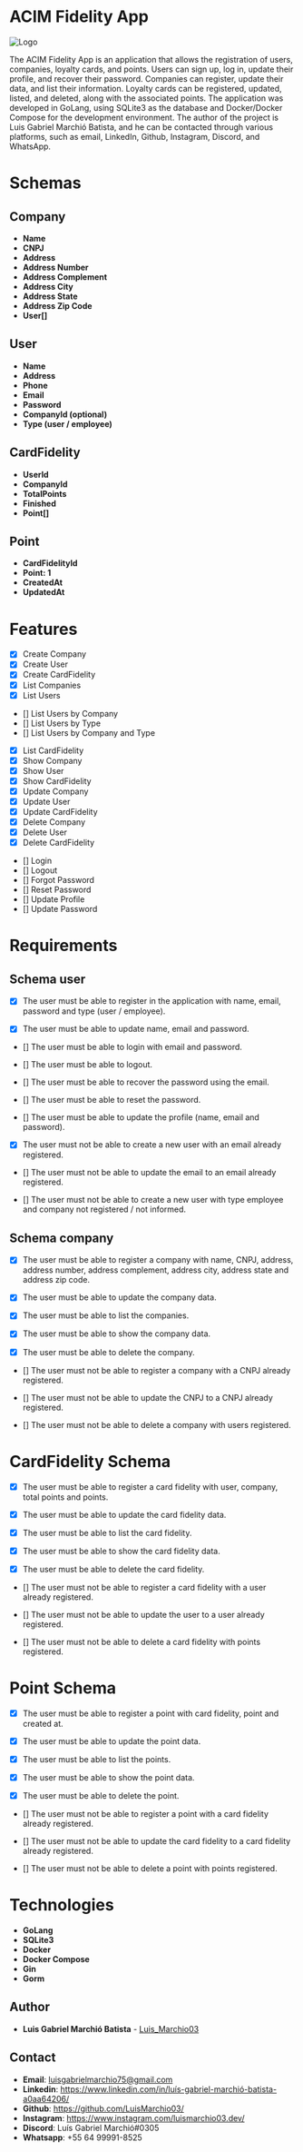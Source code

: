 # ACIM Fidelity App

![Logo](./.github/acim-backend.png)

The ACIM Fidelity App is an application that allows the registration of users, companies, loyalty cards, and points. Users can sign up, log in, update their profile, and recover their password. Companies can register, update their data, and list their information. Loyalty cards can be registered, updated, listed, and deleted, along with the associated points. The application was developed in GoLang, using SQLite3 as the database and Docker/Docker Compose for the development environment. The author of the project is Luis Gabriel Marchió Batista, and he can be contacted through various platforms, such as email, LinkedIn, Github, Instagram, Discord, and WhatsApp.

# Schemas

## Company

- **Name**
- **CNPJ**
- **Address**
- **Address Number**
- **Address Complement**
- **Address City**
- **Address State**
- **Address Zip Code**
- **User[]**

## User

- **Name**
- **Address**
- **Phone**
- **Email**
- **Password**
- **CompanyId (optional)**
- **Type (user / employee)**

## CardFidelity

- **UserId**
- **CompanyId**
- **TotalPoints**
- **Finished** 
- **Point[]**

## Point

- **CardFidelityId**
- **Point: 1**
- **CreatedAt**
- **UpdatedAt**

# Features

- [x] Create Company
- [x] Create User
- [x] Create CardFidelity
- [x] List Companies
- [x] List Users
- [] List Users by Company
- [] List Users by Type
- [] List Users by Company and Type
- [x] List CardFidelity
- [x] Show Company
- [x] Show User
- [x] Show CardFidelity
- [x] Update Company
- [x] Update User
- [x] Update CardFidelity
- [x] Delete Company
- [x] Delete User
- [x] Delete CardFidelity
- [] Login
- [] Logout
- [] Forgot Password
- [] Reset Password
- [] Update Profile
- [] Update Password

# Requirements


## Schema user

- [x] The user must be able to register in the application with name, email, password and type (user / employee).

- [x] The user must be able to update name, email and password.

- [] The user must be able to login with email and password.

- [] The user must be able to logout.

- [] The user must be able to recover the password using the email.

- [] The user must be able to reset the password.

- [] The user must be able to update the profile (name, email and password).

- [x] The user must not be able to create a new user with an email already registered.

- [] The user must not be able to update the email to an email already registered.

- [] The user must not be able to create a new user with type employee and company not registered / not informed.

## Schema company

- [x] The user must be able to register a company with name, CNPJ, address, address number, address complement, address city, address state and address zip code.

- [x] The user must be able to update the company data.

- [x] The user must be able to list the companies.

- [x] The user must be able to show the company data.

- [x] The user must be able to delete the company.

- [] The user must not be able to register a company with a CNPJ already registered.

- [] The user must not be able to update the CNPJ to a CNPJ already registered.

- [] The user must not be able to delete a company with users registered.

# CardFidelity Schema

- [x] The user must be able to register a card fidelity with user, company, total points and points.

- [x] The user must be able to update the card fidelity data.

- [x] The user must be able to list the card fidelity.

- [x] The user must be able to show the card fidelity data.

- [x] The user must be able to delete the card fidelity.

- [] The user must not be able to register a card fidelity with a user already registered.

- [] The user must not be able to update the user to a user already registered.

- [] The user must not be able to delete a card fidelity with points registered.

# Point Schema

- [x] The user must be able to register a point with card fidelity, point and created at.

- [x] The user must be able to update the point data.

- [x] The user must be able to list the points.

- [x] The user must be able to show the point data.

- [x] The user must be able to delete the point.

- [] The user must not be able to register a point with a card fidelity already registered.

- [] The user must not be able to update the card fidelity to a card fidelity already registered.

- [] The user must not be able to delete a point with points registered.

# Technologies

- **GoLang**
- **SQLite3**
- **Docker**
- **Docker Compose**
- **Gin**
- **Gorm**

## Author

- **Luis Gabriel Marchió Batista** - [Luis_Marchio03](https://www.linkedin.com/in/luís-gabriel-marchió-batista-a0aa64206/)


## Contact

- **Email**: luisgabrielmarchio75@gmail.com
- **Linkedin**: https://www.linkedin.com/in/luís-gabriel-marchió-batista-a0aa64206/
- **Github**: https://github.com/LuisMarchio03/
- **Instagram**: https://www.instagram.com/luismarchio03.dev/
- **Discord**: Luís Gabriel Marchió#0305
- **Whatsapp**: +55 64 99991-8525
